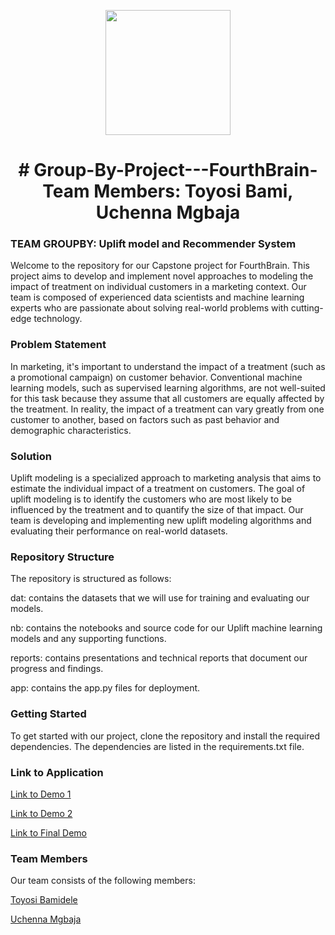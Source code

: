 
<p align = "center" draggable=”false” ><img src="https://user-images.githubusercontent.com/37101144/161836199-fdb0219d-0361-4988-bf26-48b0fad160a3.png" 
     width="200px"
     height="auto"/>
</p>



# <h1 align="center" id="heading"># Group-By-Project---FourthBrain-Team Members: Toyosi Bami, Uchenna Mgbaja
</h1>


 

### TEAM GROUPBY: Uplift model and Recommender System

Welcome to the repository for our Capstone project for FourthBrain. This project aims to develop and implement novel approaches to modeling the impact of treatment on individual customers in a marketing context. Our team is composed of experienced data scientists and machine learning experts who are passionate about solving real-world problems with cutting-edge technology.

### Problem Statement

In marketing, it's important to understand the impact of a treatment (such as a promotional campaign) on customer behavior. Conventional machine learning models, such as supervised learning algorithms, are not well-suited for this task because they assume that all customers are equally affected by the treatment. In reality, the impact of a treatment can vary greatly from one customer to another, based on factors such as past behavior and demographic characteristics.

### Solution

Uplift modeling is a specialized approach to marketing analysis that aims to estimate the individual impact of a treatment on customers. The goal of uplift modeling is to identify the customers who are most likely to be influenced by the treatment and to quantify the size of that impact. Our team is developing and implementing new uplift modeling algorithms and evaluating their performance on real-world datasets.

### Repository Structure

The repository is structured as follows:

dat: contains the datasets that we will use for training and evaluating our models.

nb:  contains the notebooks and source code for our Uplift machine learning models and any supporting functions.

reports: contains presentations and technical reports that document our progress and findings.

app: contains the app.py files for deployment.

### Getting Started

To get started with our project, clone the repository and install the required dependencies. The dependencies are listed in the requirements.txt file.


### Link to Application

[Link to Demo 1](https://mazon1-apps-appapp-8sfsyx.streamlit.app/)

[Link to Demo 2]( https://mazon1-apps-appfinaluplift-c9w4hl.streamlit.app/)

[Link to Final Demo]( https://mazon1-groupby-nbfrontend-jgn9yq.streamlit.app/)

### Team Members

Our team consists of the following members:

[Toyosi Bamidele](https://www.linkedin.com/in/toyosibamidele/)

[Uchenna Mgbaja](https://www.linkedin.com/in/marianmgbaja/)



